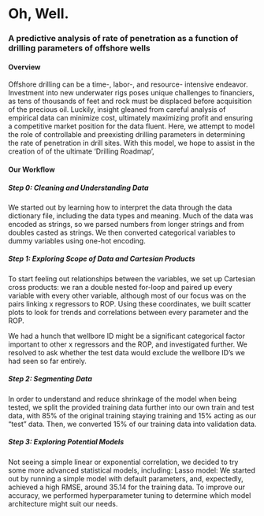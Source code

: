 # Oh, Well.
### A predictive analysis of rate of penetration as a function of drilling parameters of offshore wells

#### Overview
Offshore drilling can be a time-, labor-, and resource- intensive endeavor. Investment into new underwater rigs poses unique challenges to financiers, as tens of thousands of feet and rock must be displaced before acquisition of the precious oil. Luckily, insight gleaned from careful analysis of empirical data can minimize cost, ultimately maximizing profit and ensuring a competitive market position for the data fluent. Here, we attempt to model the role of controllable and preexisting drilling parameters in determining the rate of penetration in drill sites. With this model, we hope to assist in the creation of of the ultimate ‘Drilling Roadmap’,

#### Our Workflow
##### Step 0: Cleaning and Understanding Data
We started out by learning how to interpret the data through the data dictionary file, including the data types and meaning. Much of the data was encoded as strings, so we parsed numbers from longer strings and from doubles casted as strings. We then converted categorical variables to dummy variables using one-hot encoding.

##### Step 1: Exploring Scope of Data and Cartesian Products
To start feeling out relationships between the variables, we set up Cartesian cross products: we ran a double nested for-loop and paired up every variable with every other variable, although most of our focus was on the pairs linking x regressors to ROP. Using these coordinates, we built scatter plots to look for trends and correlations between every parameter and the ROP.

We had a hunch that wellbore ID might be a significant categorical factor important to other x regressors and the ROP, and investigated further. We resolved to ask whether the test data would exclude the wellbore ID’s we had seen so far entirely.

##### Step 2: Segmenting Data
In order to understand and reduce shrinkage of the model when being tested, we split the provided training data further into our own train and test data, with 85% of the original training staying training and 15% acting as our “test” data. Then, we converted 15% of our training data into validation data.

##### Step 3: Exploring Potential Models
Not seeing a simple linear or exponential correlation, we decided to try some more advanced statistical models, including: 
Lasso model: We started out by running a simple model with default parameters, and, expectedly, achieved a high RMSE,  around 35.14 for the training data. To improve our accuracy, we performed hyperparameter tuning to determine which model architecture might suit our needs.


